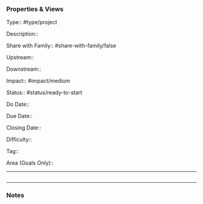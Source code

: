 ### Properties & Views

Type:: #type/project

Description::

Share with Family:: #share-with-family/false

Upstream::

Downstream:: 

Impact:: #impact/medium

Status:: #status/ready-to-start

Do Date::

Due Date::

Closing Date::

Difficulty::

Tag::

Area (Goals Only)::

---

```dataview
```

---

### Notes